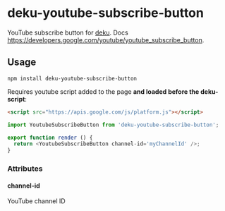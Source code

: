 # deku-youtube-subscribe-button

YouTube subscribe button for [deku](https://github.com/dekujs/deku). Docs https://developers.google.com/youtube/youtube_subscribe_button.

## Usage

```shell
npm install deku-youtube-subscribe-button
```

Requires youtube script added to the page **and loaded before the deku-script**:

```html
<script src="https://apis.google.com/js/platform.js"></script>
```

```js
import YoutubeSubscribeButton from 'deku-youtube-subscribe-button';

export function render () {
  return <YoutubeSubscribeButton channel-id='myChannelId' />;
}
```

### Attributes

#### channel-id
YouTube channel ID
